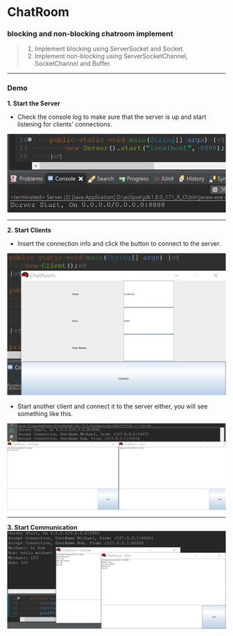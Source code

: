 # ChatRoom
### blocking and non-blocking chatroom implement

> 1. Implement blocking using ServerSocket and Socket.
> 2. Implement non-blocking using ServerSocketChannel, SocketChannel and Buffer.

----------------------------------------------------------------------------------

### Demo
**1. Start the Server**
  - Check the console log to make sure that the server is up and start listening for clients' connections. <br/>
  <img src="https://github.com/michael-ouyang-projects/ChatRoom/blob/master/pictures/server.png" width="600">
  
----------------------------------------------------------------------------------

**2. Start Clients**
  - Insert the connection info and click the button to connect to the server. <br/>
  <img src="https://github.com/michael-ouyang-projects/ChatRoom/blob/master/pictures/client.png" width="600">
  
  - Start another client and connect it to the server either, you will see something like this.
  <img src="https://github.com/michael-ouyang-projects/ChatRoom/blob/master/pictures/connectionLog.png" width="800">
  
----------------------------------------------------------------------------------
  
**3. Start Communication**
  <img src="https://github.com/michael-ouyang-projects/ChatRoom/blob/master/pictures/communication.png" width="800">
